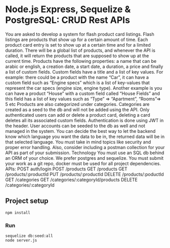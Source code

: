 # Node.js Express, Sequelize & PostgreSQL: CRUD Rest APIs

You are asked to develop a system for flash product card listings. Flash
listings are products that show up for a certain amount of time. Each
product card entry is set to show up at a certain time and for a limited
duration.
There will be a global list of products, and whenever the API is called, it will
return the products that are supposed to show up at the current time.
Products have the following properties: a name that can be arabic or
english, a creation date, a start date, a duration, a price and finally a list of
custom fields. Custom fields have a title and a list of key values. For
example: there could be a product with the name “Car”, it can have a
custom field such as “Engine specs” which is a list of key-values that
represent the car specs (engine size, engine type). Another example is you
can have a product “House” with a custom field called “House Fields” and
this field has a list of key values such as “Type” => “Apartment”, “Rooms”=> 5
etc
Products are also categorized under categories. Categories are created as
a seed to the db and will not be added using the API.
Only authenticated users can add or delete a product card, deleting a
card deletes all its associated custom fields. Authentication is done using
JWT in the header. User accounts can be seeded to the db as well and not
managed in the system.
You can decide the best way to let the backend know which language you
want the data to be in, the returned data will be in that selected language.
You must take in mind topics like security and proper error handling. Also,
consider including a postman collection for your API as part of your
submission.
Technology
You must use an SQL db behind an ORM of your choice. We prefer
postgres and sequelize.
You must submit your work as a git repo, docker must be used for all
project dependencies.
APIs:
POST auth/login
POST /products
GET /products
GET /products/:productId
PUT /products/:productId
DELETE /products/:poductId
GET /categories
GET /categories/:categoryId/products
DELETE /categories/:categoryId

## Project setup
```
npm install
```

### Run
```
sequelize db:seed:all
node server.js
```
